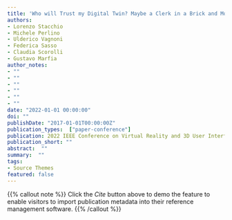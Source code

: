 ```yaml
---
title: 'Who will Trust my Digital Twin? Maybe a Clerk in a Brick and Mortar Fashion Shop'
authors:
- Lorenzo Stacchio
- Michele Perlino
- Ulderico Vagnoni
- Federica Sasso
- Claudia Scorolli
- Gustavo Marfia
author_notes:
- ""
- ""
- ""
- ""
- ""
- ""
date: "2022-01-01 00:00:00"
doi: ""
publishDate: "2017-01-01T00:00:00Z"
publication_types:  ["paper-conference"]
publication: 2022 IEEE Conference on Virtual Reality and 3D User Interfaces Abstracts and Workshops (VRW)
publication_short: ""
abstract:  ""
summary:  ""
tags:
- Source Themes
featured: false
---
```

{{% callout note %}}
 Click the *Cite* button above to demo the feature to enable visitors to import publication metadata into their reference management software. 
{{% /callout %}}
